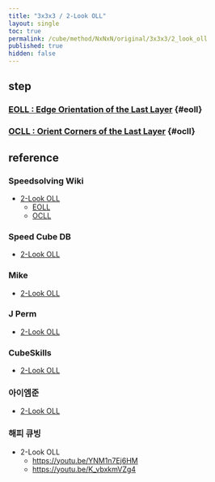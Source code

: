 ```yaml
---
title: "3x3x3 / 2-Look OLL"
layout: single
toc: true
permalink: /cube/method/NxNxN/original/3x3x3/2_look_oll
published: true
hidden: false
---
```


<head>
  <base target="_blank">
</head>



## step

### [EOLL : Edge Orientation of the Last Layer](/cube/method/NxNxN/original/3x3x3/2_look_oll/eoll) {#eoll}

### [OCLL : Orient Corners of the Last Layer](/cube/method/NxNxN/original/3x3x3/2_look_oll/ocll) {#ocll}



## reference

### Speedsolving Wiki

- [2-Look OLL](https://www.speedsolving.com/wiki/index.php/2-Look_OLL)
  - [EOLL](https://www.speedsolving.com/wiki/index.php/EOLL)
  - [OCLL](https://www.speedsolving.com/wiki/index.php/OCLL)

### Speed Cube DB

- [2-Look OLL](https://speedcubedb.com/a/3x3/2LookOLL)

### Mike

- [2-Look OLL](https://logiqx.github.io/cubing-algs/html/2loll.html)

### J Perm

- [2-Look OLL](https://jperm.net/algs/2lookoll)

### CubeSkills

- [2-Look OLL](https://www.cubeskills.com/tutorials/4-look-last-layer/2-look-oll)

### 아이엠준

- [2-Look OLL](https://youtu.be/Jt2yRE_HdrE)

### 해피 큐빙

- 2-Look OLL
  - <https://youtu.be/YNM1n7Ej6HM>
  - <https://youtu.be/K_vbxkmVZg4>
